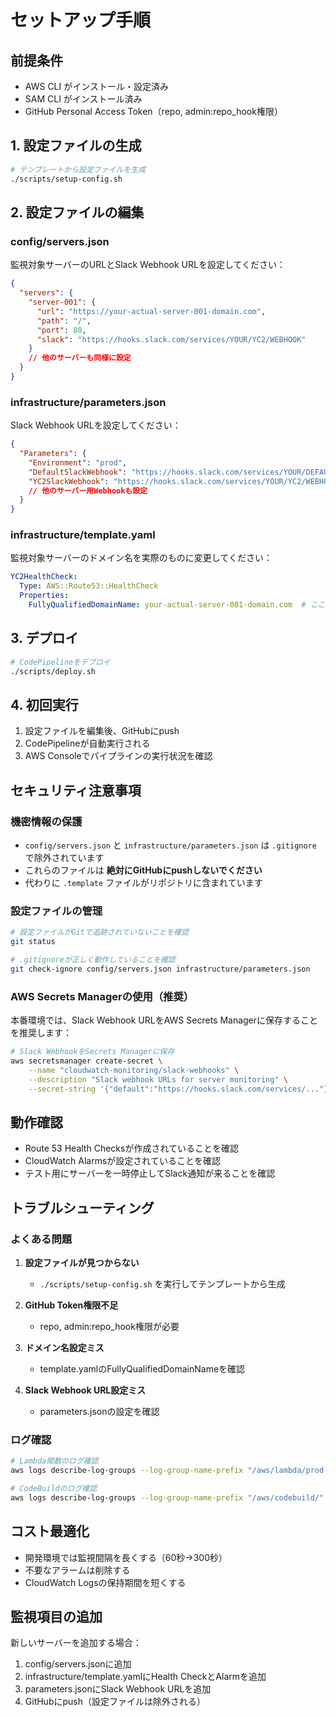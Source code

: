 # セットアップ手順

## 前提条件

- AWS CLI がインストール・設定済み
- SAM CLI がインストール済み
- GitHub Personal Access Token（repo, admin:repo_hook権限）

## 1. 設定ファイルの生成

```bash
# テンプレートから設定ファイルを生成
./scripts/setup-config.sh
```

## 2. 設定ファイルの編集

### config/servers.json
監視対象サーバーのURLとSlack Webhook URLを設定してください：

```json
{
  "servers": {
    "server-001": {
      "url": "https://your-actual-server-001-domain.com",
      "path": "/",
      "port": 80,
      "slack": "https://hooks.slack.com/services/YOUR/YC2/WEBHOOK"
    }
    // 他のサーバーも同様に設定
  }
}
```

### infrastructure/parameters.json
Slack Webhook URLを設定してください：

```json
{
  "Parameters": {
    "Environment": "prod",
    "DefaultSlackWebhook": "https://hooks.slack.com/services/YOUR/DEFAULT/WEBHOOK",
    "YC2SlackWebhook": "https://hooks.slack.com/services/YOUR/YC2/WEBHOOK"
    // 他のサーバー用Webhookも設定
  }
}
```

### infrastructure/template.yaml
監視対象サーバーのドメイン名を実際のものに変更してください：

```yaml
YC2HealthCheck:
  Type: AWS::Route53::HealthCheck
  Properties:
    FullyQualifiedDomainName: your-actual-server-001-domain.com  # ここを変更
```

## 3. デプロイ

```bash
# CodePipelineをデプロイ
./scripts/deploy.sh
```

## 4. 初回実行

1. 設定ファイルを編集後、GitHubにpush
2. CodePipelineが自動実行される
3. AWS Consoleでパイプラインの実行状況を確認

## セキュリティ注意事項

### 機密情報の保護

- `config/servers.json` と `infrastructure/parameters.json` は `.gitignore` で除外されています
- これらのファイルは **絶対にGitHubにpushしないでください**
- 代わりに `.template` ファイルがリポジトリに含まれています

### 設定ファイルの管理

```bash
# 設定ファイルがGitで追跡されていないことを確認
git status

# .gitignoreが正しく動作していることを確認
git check-ignore config/servers.json infrastructure/parameters.json
```

### AWS Secrets Managerの使用（推奨）

本番環境では、Slack Webhook URLをAWS Secrets Managerに保存することを推奨します：

```bash
# Slack WebhookをSecrets Managerに保存
aws secretsmanager create-secret \
    --name "cloudwatch-monitoring/slack-webhooks" \
    --description "Slack webhook URLs for server monitoring" \
    --secret-string '{"default":"https://hooks.slack.com/services/..."}'
```

## 動作確認

- Route 53 Health Checksが作成されていることを確認
- CloudWatch Alarmsが設定されていることを確認
- テスト用にサーバーを一時停止してSlack通知が来ることを確認

## トラブルシューティング

### よくある問題

1. **設定ファイルが見つからない**
   - `./scripts/setup-config.sh` を実行してテンプレートから生成

2. **GitHub Token権限不足**
   - repo, admin:repo_hook権限が必要

3. **ドメイン名設定ミス**
   - template.yamlのFullyQualifiedDomainNameを確認

4. **Slack Webhook URL設定ミス**
   - parameters.jsonの設定を確認

### ログ確認

```bash
# Lambda関数のログ確認
aws logs describe-log-groups --log-group-name-prefix "/aws/lambda/prod-slack-notification"

# CodeBuildのログ確認
aws logs describe-log-groups --log-group-name-prefix "/aws/codebuild/"
```

## コスト最適化

- 開発環境では監視間隔を長くする（60秒→300秒）
- 不要なアラームは削除する
- CloudWatch Logsの保持期間を短くする

## 監視項目の追加

新しいサーバーを追加する場合：

1. config/servers.jsonに追加
2. infrastructure/template.yamlにHealth CheckとAlarmを追加
3. parameters.jsonにSlack Webhook URLを追加
4. GitHubにpush（設定ファイルは除外される）
